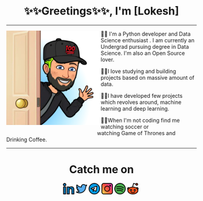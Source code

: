 <div align = "center">
<h1> ✨✨Greetings✨✨, I'm [Lokesh] </h1> <hr>
<img src = "./media/behind_dorr.png" width = 250 align = 'left'>
</div>

🖖🏾 I'm a Python developer and Data Science enthusiast . I am currently an Undergrad pursuing degree in Data Science. I'm also an Open Source lover. 

🖖🏾I love studying and building projects based on massive amount of data.

🖖🏾I have developed few projects which revolves around, machine learning and deep  learning.

🖖🏾When I'm not coding find me watching soccer or                                                               watching Game of Thrones and Drinking Coffee.

<hr>
<div>
<h1 align = 'center'> Catch me on </h1>
</div>

<div>
<p align='center'>
<a href="https://www.linkedin.com/in/lokeshwar-lakhi-74a057202//"><img height="30" src="./media/linkedin.png"></a>    
<a href="https://twitter.com/lokeshwar_Lakhi"><img height="30" src="./media/twitter_.png"></a>      
<a href="https://t.me/david127001"><img height="30" src="./media/telegram.png"></a>      
<a href="https://www.instagram.com/lokeshlakhii/"><img height="30" src="./media/instagram.png"></a>     
<a href="https://open.spotify.com/user/ql0zx5m1c6kyjla2omti7h2uf"><img height="30" src="./media/spotify.png"></a>     
<a href="https://www.reddit.com/u/lokeshwarlakhi?utm_medium=android_app&utm_source=share"><img height="30" src="./media/reddit.png"></a>     
<a href="mailto:lokeshwarlakhi@gmail.com"><img height="30" scr="./media/gmail.jpg"></a> 
 </p>
</div>
